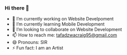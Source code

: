 ### Hi there 👋


- 🔭 I’m currently working on Website Develpoment
- 🌱 I’m currently learning Mobile Development
- 👯 I’m looking to collaborate on Website Development
- 📫 How to reach me: tafadzwacraig95@gmail.com
- 😄 Pronouns: SIR
- ⚡ Fun fact: I am an Artist

 
